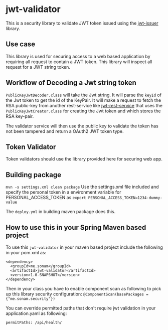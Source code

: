 # jwt-validator
This is a security library to validate JWT token issued using the [jwt-issuer](https://github.com/sonamsamdupkhangsar/jwt-issuer) library.

## Use case
This library is used for securing access to a web based application by requiring all request to contain a JWT token.  This library will inspect all request for a JWT string token.  

## Workflow of Decoding a Jwt string token
`PublicKeyJwtDecoder.class` will take the Jwt string.  It will parse the `keyId` of the Jwt token to get the id of the KeyPair.  It will make a request to fetch the RSA public-key from another rest-service like [jwt-rest-service](https://github.com/sonamsamdupkhangsar/jwt-rest-service) that uses the `PublicKeyJwtCreator.class` for creating the Jwt token and which stores the RSA key-pair. 
 
 The validator service will then use the public key to validate the token has not been tampered and return a OAuth2 JWT token type.
  
 ## Token Validator
 Token validators should use the library provided here for securing web app.

 ## Building package
 `mvn -s settings.xml clean package`
 Use the settings.xml file included and specify the personal token in a environment variable for PERSONAL_ACCESS_TOKEN as `export PERSONAL_ACCESS_TOKEN=1234-dummy-value`
 
 The `deploy.yml` in building maven package does this.
 
## How to use this in your Spring Maven based project
To use this `jwt-validator` in your maven based project include the following in your pom.xml as:
```
<dependency>
  <groupId>me.sonam</groupId>
  <artifactId>jwt-validator</artifactId>
  <version>1.0-SNAPSHOT</version>
</dependency>
```

Then in your class you have to enable component scan as following to pick up this library security configuration:
`@ComponentScan(basePackages = {"me.sonam.security"})`

You can override permitted paths that don't require jwt validation in your application.yaml as following:
```
permitPaths: /api/health/
```
